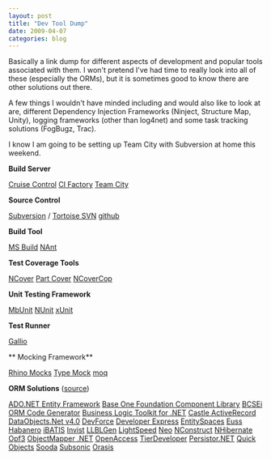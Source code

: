 ```yaml
---
layout: post
title: "Dev Tool Dump"
date: 2009-04-07
categories: blog
---
```


Basically a link dump for different aspects of development and popular tools associated with them. I won't pretend I've had time to really look into all of these (especially the ORMs), but it is sometimes good to know there are other solutions out there.

A few things I wouldn't have minded including and would also like to look at are, different Dependency Injection Frameworks (Ninject, Structure Map, Unity), logging frameworks (other than log4net) and some task tracking solutions (FogBugz, Trac).

I know I am going to be setting up Team City with Subversion at home this weekend.

**Build Server**

[Cruise Control](http://cruisecontrol.sourceforge.net/)
[CI Factory](http://cifactory.org/joomla/)
[Team City](http://www.jetbrains.com/teamcity/)

**Source Control**

[Subversion](http://subversion.tigris.org/) / [Tortoise SVN](http://tortoisesvn.tigris.org/)
[github](http://github.com/)

**Build Tool**

[MS Build](http://msdn.microsoft.com/en-us/library/ms171452.aspx)
[NAnt](http://nant.sourceforge.net/)

**Test Coverage Tools**

[NCover](http://www.ncover.com/)
[Part Cover](http://sourceforge.net/projects/partcover/)
[NCoverCop](http://ncovercop.wiki.sourceforge.net/)

**Unit Testing Framework**

[MbUnit](http://www.mbunit.com/)
[NUnit](http://www.nunit.org/index.php)
[xUnit](http://www.codeplex.com/xunit)

**Test Runner**

[Gallio](http://gallio.org/)

**
Mocking Framework**

[Rhino Mocks](http://ayende.com/projects/rhino-mocks.aspx)
[Type Mock](http://www.typemock.com/index.php)
[moq](http://code.google.com/p/moq/)

**ORM Solutions** ([source](http://igurr.com/wikis/listof/orm-tools-quot-net-quot.aspx))

[ADO.NET Entity Framework](http://msdn.microsoft.com/en-us/library/aa697427%28VS.80%29.aspx)
[Base One Foundation Component Library](http://www.boic.com/bfcintro.htm)
[BCSEi ORM Code Generator](http://www.buffalocreeksoftware.com/ProductDetails.aspx?code=ORM+Enterprise+Team)
[Business Logic Toolkit for .NET](http://bltoolkit.net/)
[Castle ActiveRecord](http://www.castleproject.org/ActiveRecord/)
[DataObjects.Net v4.0](http://en.wikipedia.org/wiki/DataObjects.Net_v4.0)
[DevForce](http://www.ideablade.com/DevForce_TrialEditionsSummary.aspx)
[Developer Express](http://www.devexpress.com/)
[EntitySpaces](http://www.entityspaces.net/Portal/Default.aspx)
[Euss](http://en.wikipedia.org/wiki/Euss)
[Habanero](http://www.chillisoft.co.za/habanero/)
[iBATIS](http://en.wikipedia.org/wiki/IBATIS)
[Invist](http://www.invist.net/)
[LLBLGen](http://www.llblgen.com/defaultgeneric.aspx)
[LightSpeed](http://www.mindscape.co.nz/Products/lightspeed/default.aspx)
[Neo](http://neo.sourceforge.net/)
[NConstruct](http://www.nconstruct.com/)
[NHibernate](http://www.hibernate.org/343.html)
[Opf3](http://www.opf3.com/Opf3/)
[ObjectMapper .NET](http://www.objectmapper.net/)
[OpenAccess](http://open-access.net/de_en/homepage/)
[TierDeveloper](http://www.alachisoft.com/)
[Persistor.NET](http://www.persistor.net/)
[Quick Objects](http://www.akaltech.com/Products/Business_Logic/Details/Details.aspx)
[Sooda](http://sooda.sourceforge.net/)
[Subsonic](http://subsonicproject.com/)
[Orasis](http://www.orasissoftware.com/)
